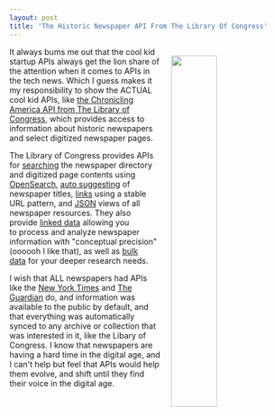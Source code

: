 ```yaml
---
layout: post
title: 'The Historic Newspaper API From The Library Of Congress'
---
```

<p><a href="http://chroniclingamerica.loc.gov/about/api/"><img style="padding: 15px;" src="http://kinlane-productions.s3.amazonaws.com/api-evangelist-site/blog/About_the_Site_and_API_&laquo;_Chronicling_America_&laquo;_Library_of_Congress.png" alt="" width="40%" align="right" /></a></p>
<p>It always bums me out that the cool kid startup APIs always get the lion share of the attention when it comes to APIs in the tech news. Which I guess makes it my responsibility to show the ACTUAL cool kid APIs, like <a href="http://chroniclingamerica.loc.gov/about/api/">the&nbsp;Chronicling America API from The Library of Congress</a>, which provides access to information about historic newspapers and select digitized newspaper pages.</p>
<p>The Library of Congress provides APIs for&nbsp;<a href="http://chroniclingamerica.loc.gov/about/api/#search">searching</a>&nbsp;the newspaper directory and digitized page contents using <a href="http://www.opensearch.org/Home">OpenSearch</a>,&nbsp;<a href="http://chroniclingamerica.loc.gov/about/api/#autosuggest">auto suggesting</a>&nbsp;of newspaper titles, <a href="http://chroniclingamerica.loc.gov/about/api/#link">links</a>&nbsp;using a stable URL pattern, and&nbsp;<a href="http://chroniclingamerica.loc.gov/about/api/#linked-data">JSON</a>&nbsp;views of all newspaper resources. They also provide&nbsp;<a href="http://chroniclingamerica.loc.gov/about/api/#linked-data">linked data</a>&nbsp;allowing you to&nbsp;<span>process and analyze newspaper information with "conceptual precision" (oooooh I like that), as well as&nbsp;</span><a href="http://chroniclingamerica.loc.gov/about/api/#bulk-data">bulk data</a>&nbsp;for your deeper research needs.</p>
<p>I wish that ALL newspapers had APIs like the <a href="https://developer.nytimes.com/">New York Times</a> and <a href="http://open-platform.theguardian.com/">The Guardian</a> do, and information was available to the public by default, and that everything was automatically synced to any archive or collection that was interested in it, like the Libary of Congress. I know that newspapers are having a hard time in the digital age, and I can't help but feel that APIs would help them evolve, and shift until they find their voice in the digital age.</p>